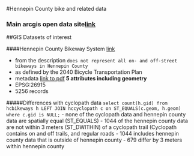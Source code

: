 #Hennepin County bike and related data

### Main arcgis open data site[link](http://gis.hennepin.opendata.arcgis.com/)


##GIS Datasets of interest

####Hennepin County Bikeway System [link](http://gis.hennepin.opendata.arcgis.com/datasets/938c8598f0a0439a8d612bb7894a05cc_1)
- from the description `does not represent all on- and off-street bikeways in Hennepin County`
- as defined by the 2040 Bicycle Transportation Plan
- metadata [link to pdf](https://gis.hennepin.us/OpenData/Metadata/Bikeways.pdf) **5 attributes including geometry**
- EPSG:26915
- 5256 records

#####Differences with cyclopath data `select count(h.gid) from hcbikeways h LEFT JOIN hccyclopath c on ST_EQUALS(c.geom, h.geom) where c.gid is NULL;`
     - none of the cyclopath data and hennepin county data are spatially equal (ST_EQUALS)
     - 1044 of the hennepin county data are not within 3 meters (ST_DWITHIN) of a cyclopath trail (Cyclopath contains on and off trails, and regular roads
     - 1044 includes hennepin county data that is outside of hennepin county
     - 679 differ by 3 meters within hennepin county